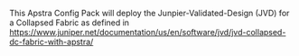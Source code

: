 This Apstra Config Pack will deploy the Junpier-Validated-Design (JVD) for a Collapsed Fabric as defined in 
https://www.juniper.net/documentation/us/en/software/jvd/jvd-collapsed-dc-fabric-with-apstra/

